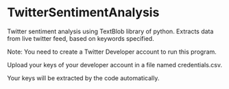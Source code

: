 # TwitterSentimentAnalysis
Twitter sentiment analysis using TextBlob library of python. Extracts data from live twitter feed, based on keywords specified.


Note: You need to create a Twitter Developer account to run this program.

Upload your keys of your developer account in a file named credentials.csv. 

Your keys will be extracted by the code automatically.
